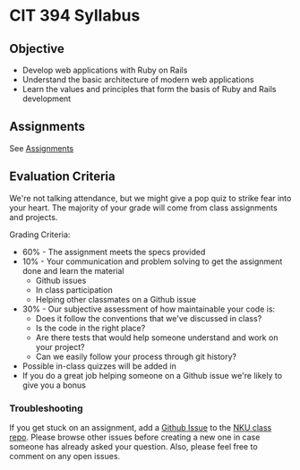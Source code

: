 # CIT 394 Syllabus

## Objective

* Develop web applications with Ruby on Rails
* Understand the basic architecture of modern web applications
* Learn the values and principles that form the basis of Ruby and Rails development

## Assignments

See [Assignments](./assignments/)

## Evaluation Criteria

We're not talking attendance, but we might give a pop quiz to strike fear into your heart.
The majority of your grade will come from class assignments and projects.

Grading Criteria:
  * 60% - The assignment meets the specs provided
  * 10% - Your communication and problem solving to get the assignment done and learn the material
    * Github issues
    * In class participation
    * Helping other classmates on a Github issue
  * 30% - Our subjective assessment of how maintainable your code is:
    * Does it follow the conventions that we've discussed in class?
    * Is the code in the right place?
    * Are there tests that would help someone understand and work on your project?
    * Can we easily follow your process through git history?
  * Possible in-class quizzes will be added in
  * If you do a great job helping someone on a Github issue we're likely to give you a bonus


### Troubleshooting

If you get stuck on an assignment, add a [Github Issue](https://github.com/gaslight/nku/issues)
to the [NKU class repo](https://github.com/gaslight/nku/issues). Please browse other issues before
creating a new one in case someone has already asked your question. Also, please feel free to
comment on any open issues.
